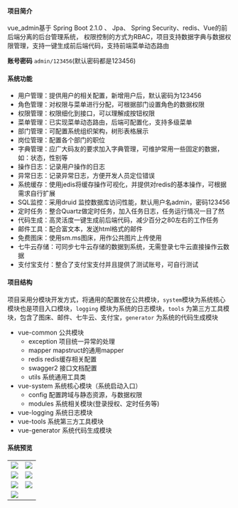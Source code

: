 
#### 项目简介
vue_admin基于 Spring Boot 2.1.0 、 Jpa、 Spring Security、redis、Vue的前后端分离的后台管理系统， 权限控制的方式为RBAC，项目支持数据字典与数据权限管理，支持一键生成前后端代码，支持前端菜单动态路由


**账号密码** ```admin/123456```(默认密码都是123456)

####  系统功能
- 用户管理：提供用户的相关配置，新增用户后，默认密码为123456
- 角色管理：对权限与菜单进行分配，可根据部门设置角色的数据权限
- 权限管理：权限细化到接口，可以理解成按钮权限
- 菜单管理：已实现菜单动态路由，后端可配置化，支持多级菜单
- 部门管理：可配置系统组织架构，树形表格展示
- 岗位管理：配置各个部门的职位
- 字典管理：应广大码友的要求加入字典管理，可维护常用一些固定的数据，如：状态，性别等
- 操作日志：记录用户操作的日志
- 异常日志：记录异常日志，方便开发人员定位错误
- 系统缓存：使用jedis将缓存操作可视化，并提供对redis的基本操作，可根据需求自行扩展
- SQL监控：采用druid 监控数据库访问性能，默认用户名admin，密码123456
- 定时任务：整合Quartz做定时任务，加入任务日志，任务运行情况一目了然
- 代码生成：高灵活度一键生成前后端代码，减少百分之80左右的工作任务
- 邮件工具：配合富文本，发送html格式的邮件
- 免费图床：使用sm.ms图床，用作公共图片上传使用
- 七牛云存储：可同步七牛云存储的数据到系统，无需登录七牛云直接操作云数据
- 支付宝支付：整合了支付宝支付并且提供了测试账号，可自行测试

#### 项目结构
项目采用分模块开发方式，将通用的配置放在公共模块，```system```模块为系统核心模块也是项目入口模块，```logging``` 模块为系统的日志模块，```tools``` 为第三方工具模块，包含了图床、邮件、七牛云、支付宝，```generator``` 为系统的代码生成模块
- vue-common 公共模块
    - exception 项目统一异常的处理
    - mapper mapstruct的通用mapper
    - redis redis缓存相关配置
    - swagger2 接口文档配置
    - utils 系统通用工具类
- vue-system 系统核心模块（系统启动入口）
	- config 配置跨域与静态资源，与数据权限
	- modules 系统相关模块(登录授权、定时任务等)
- vue-logging 系统日志模块
- vue-tools 系统第三方工具模块
- vue-generator 系统代码生成模块

#### 系统预览
<table>
    <tr>
        <td><img src="https://i.loli.net/2019/05/18/5cdf77fa8144d68788.png"/></td>
        <td><img src="https://i.loli.net/2019/05/18/5cdf7763993e361778.png"/></td>
    </tr>
    <tr>
        <td><img src="https://i.loli.net/2019/05/18/5cdf7763971d453615.png"/></td>
        <td><img src="https://i.loli.net/2019/05/18/5cdf77632e85a60423.png"/></td>
    </tr>
    <tr>
        <td><img src="https://i.loli.net/2019/05/18/5cdf77632b4b090165.png"/></td>
        <td><img src="https://i.loli.net/2019/05/18/5cdf77639929277783.png"/></td>
    </tr>
    <tr>   
 <td><img src="https://i.loli.net/2019/05/18/5cdf78969adc389599.png"/></td>
    </tr>
</table>

